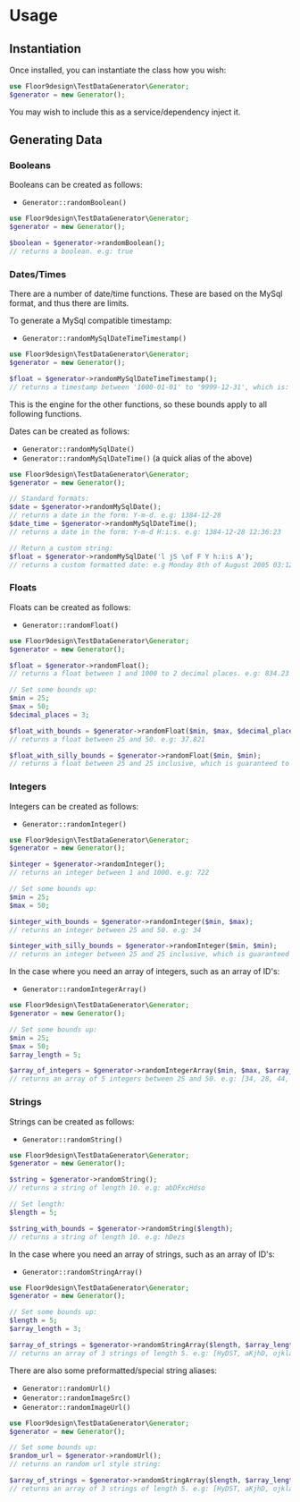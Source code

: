 # Usage

## Instantiation

Once installed, you can instantiate the class how you wish:

```php
use Floor9design\TestDataGenerator\Generator;
$generator = new Generator();
```

You may wish to include this as a service/dependency inject it.

## Generating Data

### Booleans

Booleans can be created as follows:

* `Generator::randomBoolean()`

```php
use Floor9design\TestDataGenerator\Generator;
$generator = new Generator();

$boolean = $generator->randomBoolean();
// returns a boolean. e.g: true 
```

### Dates/Times

There are a number of date/time functions. These are based on the MySql format, and thus there are limits.

To generate a MySql compatible timestamp:

* `Generator::randomMySqlDateTimeTimestamp()`

```php
use Floor9design\TestDataGenerator\Generator;
$generator = new Generator();

$float = $generator->randomMySqlDateTimeTimestamp();
// returns a timestamp between '1000-01-01' to '9999-12-31', which is: -30610223999 to 253402300799
```

This is the engine for the other functions, so these bounds apply to all following functions.

Dates can be created as follows:

* `Generator::randomMySqlDate()`
* `Generator::randomMySqlDateTime()` (a quick alias of the above)

```php
use Floor9design\TestDataGenerator\Generator;
$generator = new Generator();

// Standard formats:
$date = $generator->randomMySqlDate();
// returns a date in the form: Y-m-d. e.g: 1384-12-28
$date_time = $generator->randomMySqlDateTime(); 
// returns a date in the form: Y-m-d H:i:s. e.g: 1384-12-28 12:36:23

// Return a custom string:
$float = $generator->randomMySqlDate('l jS \of F Y h:i:s A');
// returns a custom formatted date: e.g Monday 8th of August 2005 03:12:46 PM
```

### Floats

Floats can be created as follows:

* `Generator::randomFloat()`

```php
use Floor9design\TestDataGenerator\Generator;
$generator = new Generator();

$float = $generator->randomFloat();
// returns a float between 1 and 1000 to 2 decimal places. e.g: 834.23 

// Set some bounds up:
$min = 25; 
$max = 50;
$decimal_places = 3;

$float_with_bounds = $generator->randomFloat($min, $max, $decimal_places);
// returns a float between 25 and 50. e.g: 37.821

$float_with_silly_bounds = $generator->randomFloat($min, $min);
// returns a float between 25 and 25 inclusive, which is guaranteed to be: 25

```

### Integers

Integers can be created as follows:

* `Generator::randomInteger()`

```php
use Floor9design\TestDataGenerator\Generator;
$generator = new Generator();

$integer = $generator->randomInteger();
// returns an integer between 1 and 1000. e.g: 722 

// Set some bounds up:
$min = 25; 
$max = 50;

$integer_with_bounds = $generator->randomInteger($min, $max);
// returns an integer between 25 and 50. e.g: 34

$integer_with_silly_bounds = $generator->randomInteger($min, $min);
// returns an integer between 25 and 25 inclusive, which is guaranteed to be: 25

```

In the case where you need an array of integers, such as an array of ID's:

* `Generator::randomIntegerArray()`

```php
use Floor9design\TestDataGenerator\Generator;
$generator = new Generator();

// Set some bounds up:
$min = 25; 
$max = 50;
$array_length = 5;

$array_of_integers = $generator->randomIntegerArray($min, $max, $array_length);
// returns an array of 5 integers between 25 and 50. e.g: [34, 28, 44, 41, 29]
```

### Strings

Strings can be created as follows:

* `Generator::randomString()`

```php
use Floor9design\TestDataGenerator\Generator;
$generator = new Generator();

$string = $generator->randomString();
// returns a string of length 10. e.g: abDFxcHdso 

// Set length:
$length = 5; 

$string_with_bounds = $generator->randomString($length);
// returns a string of length 10. e.g: hDezs
```

In the case where you need an array of strings, such as an array of ID's:

* `Generator::randomStringArray()`

```php
use Floor9design\TestDataGenerator\Generator;
$generator = new Generator();

// Set some bounds up:
$length = 5; 
$array_length = 3;

$array_of_strings = $generator->randomStringArray($length, $array_length);
// returns an array of 3 strings of length 5. e.g: [HyDST, aKjhD, ojkla]
```

There are also some preformatted/special string aliases:

* `Generator::randomUrl()`
* `Generator::randomImageSrc()`
* `Generator::randomImageUrl()`

```php
use Floor9design\TestDataGenerator\Generator;
$generator = new Generator();

// Set some bounds up:
$random_url = $generator->randomUrl();
// returns an random url style string: 

$array_of_strings = $generator->randomStringArray($length, $array_length);
// returns an array of 3 strings of length 5. e.g: [HyDST, aKjhD, ojkla]

